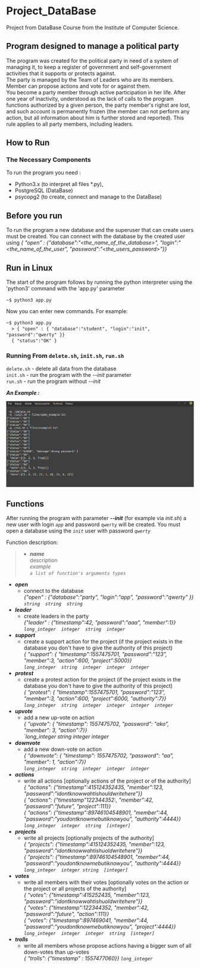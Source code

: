 # Project_DataBase
Project from DataBase Course from the Institute of Computer Science.

##   Program designed to manage a political party  

The program was created for the political party in need of a system of managing it, to keep a register of government and self-government activities that it supports or protects against.  
The party is managed by the Team of Leaders who are its members.  
Member can propose actions and vote for or against them.  
You become a party member through active participation in her life. After one year of inactivity, understood as the lack of calls to the program functions authorized by a given person, the party member's righst are lost, and such account is permanently frozen (the member can not perform any action, but all information about him is further stored and reported). This rule applies to all party members, including leaders.
  
  
## How to Run
### The Necessary Components
 To run the program you need :
* Python3.x (to interpret all files \*.py),
* PostgreSQL (DataBase)
* psycopg2 (to create, connect and manage to the DataBase)
  
  
  
## Before you run  
To run the program a new database and the superuser that can create users must be created. You can connect with the database by the created user using _{ "open" : {"database":"<the_name_of_the_database>", "login":"<the_name_of_the_user", "password":"<the_users_password>"}}_ 
  
  
  
## Run in Linux
The start of the program follows by running the python interpreter using the 'python3' command  with the 'app.py' parameter   
```
~$ python3 app.py
```
Now you can enter new commands. For example:
```
~$ python3 app.py
  > { "open" : { "database":"student", "login":"init", "password":"qwerty" }}
  { "status":"OK" }
  ```
    
    
### Running From `delete.sh`, `init.sh`, `run.sh`  
  
`delete.sh` - delete all data from the database  
`init.sh` - run the program with the _--init_ parameter  
`run.sh` - run the program without _--init_  
  
  ***An Example :***  
    
  ![](https://github.com/bsobocki/Project_DataBase/blob/master/files/run_example.png)

## Functions

After running the program with parameter _**--init**_ (for example via _init.sh_) a new user with login _`app`_ and password `qwerty` will be created. You must open a database using the _`init`_ user with password _`qwerty`_  

Function description:  
> * ***name***  
      description  
      _example_  
      _`a list of function's arguments types`_
  * ***open*** 
    * connect to the database  
    _{"open" : {"database":"party", "login":"app", "password":"qwerty" }}_  
    _`string  string  string`_  
 * ***leader***  
    * create leaders in the party    
    _{"leader" : {"timestamp":42, "password":"aaa", "member":1}}_    
    _`long_integer  integer  string  integer`_  
 * ***support***  
    * create a support action for the project (if the project exists in the database you don't have to give the authority of this project)  
    _{ "support": { "timestamp":1557475701, "password":"123", "member":3, "action":600, "project":5000}}_  
    _`long_integer  string  integer  integer  integer`_    
  * ***protest***  
    * create a protest action for the project (if the project exists in the database you don't have to give the authority of this project)  
    _{ "protest": { "timestamp":1557475701, "password":"123", "member":3, "action":600, "project":6000, "authority":7}}_  
    _`long_integer  string  integer  integer  integer  integer`_  
  * ***upvote***  
    * add a new up-vote on action  
    _{ "upvote": { "timestamp": 1557475702, "password": "ako", "member": 3, "action":7}}_   
    _`long_integer  string  integer  integer_  
  * ***downvote***  
    * add a new down-vote on action  
    _{ "downvote": { "timestamp": 1557475702, "password": "aa", "member": 1, "action":7}}_  
    _`long_integer  string  integer  integer  integer`_  
  * ***actions***  
    * write all actions \[optionally actions of the project or of the authority\]  
    _{ "actions": {"timestamp":415124352435, "member":123, "password":"idontknowwahtishouldwritehere"}}_  
    _{ "actions": {"timestamp"122344352:, "member":42, "password":"future", "project":111}}_  
    _{ "actions": {"timestamp":89746104548901, "member":44, "password":"youdontknowmebutiknowyou", "authority":4444}}_  
    _`long_integer  integer  string  [integer]`_  
  * ***projects***  
    * write all projects \[optionally projects of the authority\]  
    _{ "projects": {"timestamp":415124352435, "member":123, "password":"idontknowwahtishuoldwritehere"}}_  
    _{ "projects": {"timestamp":89746104548901, "member":44, "password":"youdontknowmebutiknowyou", "authority":4444}}_  
    _`long_integer  integer string  [integer]`_  
  * ***votes***  
    * write all members with their votes \[optionally votes on the action or the project or all projects of the authority\]  
    _{ "votes": {"timestamp":415252435, "member":123, "password":"idontknowwahtishuoldwritehere"}}_  
    _{ "votes": {"timestamp":122344352, "member":42, "password":"future", "action":111}}_  
    _{ "votes": {"timestamp":897469041, "member":44, "password":"youdontknowmebutiknowyou", "project":4444}}_  
    _`long_integer  integer  integer  string  [integer]`_
  * ***trolls***
    * write all members whose propose actions having a bigger sum of all down-votes than up-votes  
    _{ "trolls": {"timestamp" : 1557477060}}_
    _`long_integer`_

